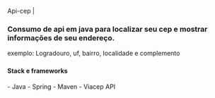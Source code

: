 Api-cep | 
<h3>Consumo de api em java para localizar seu cep e mostrar informações de seu endereço.</h1>
exemplo: Logradouro, uf, bairro, localidade e complemento

###

<h4>Stack e frameworks</h4>
- Java
- Spring
- Maven
- Viacep API
